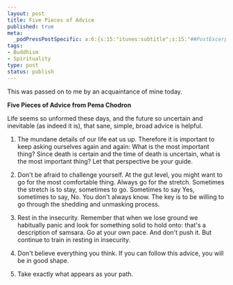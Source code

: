 ```yaml
--- 
layout: post
title: Five Pieces of Advice
published: true
meta: 
  _podPressPostSpecific: a:6:{s:15:"itunes:subtitle";s:15:"##PostExcerpt##";s:14:"itunes:summary";s:15:"##PostExcerpt##";s:15:"itunes:keywords";s:17:"##WordPressCats##";s:13:"itunes:author";s:10:"##Global##";s:15:"itunes:explicit";s:2:"No";s:12:"itunes:block";s:2:"No";}
tags: 
- Buddhism
- Spirituality
type: post
status: publish
---
```

This was passed on to me by an acquaintance of mine today.

<strong>Five Pieces of Advice from Pema Chodron</strong>

Life seems so unformed these days, and the future so uncertain and inevitable (as indeed it is), that sane, simple, broad advice is helpful.

1. The mundane details of our life eat us up. Therefore it is important to keep asking ourselves again and again: What is the most important thing? Since death is certain and the time of death is uncertain, what is the most important thing? Let that perspective be your guide.

2. Don't be afraid to challenge yourself. At the gut level, you might want to go for the most comfortable thing. Always go for the stretch. Sometimes the stretch is to stay, sometimes to go. Sometimes to say Yes, sometimes to say, No. You don't always know. The key is to be willing to go through the shedding and unmasking process.

3. Rest in the insecurity. Remember that when we lose ground we habitually panic and look for something solid to hold onto: that's a description of samsara. Go at your own pace. And don't push it. But continue to train in resting in insecurity.

4. Don't believe everything you think. If you can follow this advice, you will be in good shape.

5. Take exactly what appears as your path.
